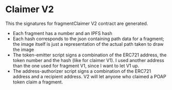 # Claimer V2
This the signatures for fragmentClaimer V2 contract are generated. 
* Each fragment has a number and an IPFS hash
* Each hash corresponds to the json containing path data for a fragment; the image itself is just a representation of the actual path taken to draw the image
* The token-emitter script signs a combination of the ERC721 address, the token number and the hash (like for claimer V1). I used another address than the one used for fragment V1, since I want to let V1 up.
* The address-authorizer script signs a combination of the ERC721 address and a recipient address. V2 will let anyone who claimed a POAP token claim a fragment.
